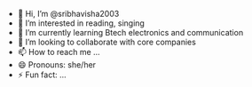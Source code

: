 - 👋 Hi, I’m @sribhavisha2003
- 👀 I’m interested in reading, singing 
- 🌱 I’m currently learning Btech electronics and communication
- 💞️ I’m looking to collaborate with core companies
- 📫 How to reach me ...
- 😄 Pronouns: she/her
- ⚡ Fun fact: ...

<!---
sribhavisha2003/sribhavisha2003 is a ✨ special ✨ repository because its `README.md` (this file) appears on your GitHub profile.
You can click the Preview link to take a look at your changes.
--->
